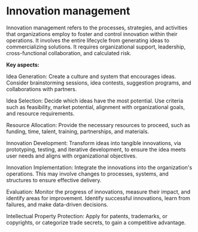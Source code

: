 # Innovation management

Innovation management refers to the processes, strategies, and activities that organizations employ to foster and control innovation within their operations. It involves the entire lifecycle from generating ideas to commercializing solutions. It requires organizational support, leadership, cross-functional collaboration, and calculated risk.

**Key aspects:**

Idea Generation: Create a culture and system that encourages ideas. Consider brainstorming sessions, idea contests, suggestion programs, and collaborations with partners.

Idea Selection: Decide which ideas have the most potential. Use criteria such as feasibility, market potential, alignment with organizational goals, and resource requirements.

Resource Allocation: Provide the necessary resources to proceed, such as funding, time, talent, training, partnerships, and materials.

Innovation Development: Transform ideas into tangible innovations, via prototyping, testing, and iterative development, to ensure the idea meets user needs and aligns with organizational objectives.

Innovation Implementation: Integrate the innovations into the organization's operations. This may involve changes to processes, systems, and structures to ensure effective delivery.

Evaluation: Monitor the progress of innovations, measure their impact, and identify areas for improvement. Identify successful innovations, learn from failures, and make data-driven decisions.

Intellectual Property Protection: Apply for patents, trademarks, or copyrights, or categorize trade secrets, to gain a competitive advantage.

